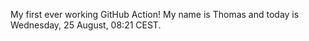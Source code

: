 My first ever working GitHub Action!
My name is Thomas and today is Wednesday, 25 August, 08:21 CEST. 
